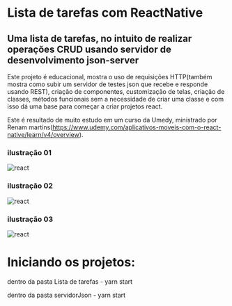 # Lista de tarefas com ReactNative
## Uma lista de tarefas, no intuito de realizar operações CRUD usando servidor de desenvolvimento json-server

Este projeto é educacional, mostra o uso de requisições HTTP(também mostra como subir um servidor de testes json que recebe e responde usando REST), criação de componentes, customização de telas, criação de classes, métodos funcionais sem a necessidade de criar uma classe e com isso dá uma base para começar a criar projetos react.

Este é resultado de muito estudo em um curso da Umedy, ministrado por Renam martins(https://www.udemy.com/aplicativos-moveis-com-o-react-native/learn/v4/overview).

### ilustração 01
![react](https://image.ibb.co/fhMyq8/lista01.png)


### ilustração 02
![react](https://image.ibb.co/gr1L3T/lista02.png)


### ilustração 03
![react](https://image.ibb.co/cnGL3T/react03.png)

# Iniciando os projetos:

dentro da pasta Lista de tarefas - yarn start

dentro da pasta servidorJson - yarn start






